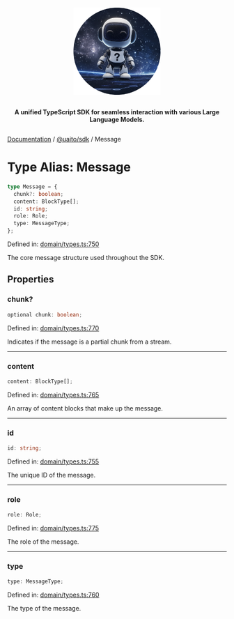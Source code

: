 <div style="display:flex; flex-direction:column; align-items:center;">
<p align="center">
  <img src="../UAITO.png" alt="UAITO Logo" width="200"/>
</p>

<p align="center">
  <strong>A unified TypeScript SDK for seamless interaction with various Large Language Models.</strong>
</p>
</div>

[Documentation](README.md) / [@uaito/sdk](@uaito.sdk.md) / Message

# Type Alias: Message

```ts
type Message = {
  chunk?: boolean;
  content: BlockType[];
  id: string;
  role: Role;
  type: MessageType;
};
```

Defined in: [domain/types.ts:750](https://github.com/elribonazo/uaito/blob/6736807a773945f2caff6007dc512a530687f9da/packages/sdk/src/domain/types.ts#L750)

The core message structure used throughout the SDK.

## Properties

### chunk?

```ts
optional chunk: boolean;
```

Defined in: [domain/types.ts:770](https://github.com/elribonazo/uaito/blob/6736807a773945f2caff6007dc512a530687f9da/packages/sdk/src/domain/types.ts#L770)

Indicates if the message is a partial chunk from a stream.

***

### content

```ts
content: BlockType[];
```

Defined in: [domain/types.ts:765](https://github.com/elribonazo/uaito/blob/6736807a773945f2caff6007dc512a530687f9da/packages/sdk/src/domain/types.ts#L765)

An array of content blocks that make up the message.

***

### id

```ts
id: string;
```

Defined in: [domain/types.ts:755](https://github.com/elribonazo/uaito/blob/6736807a773945f2caff6007dc512a530687f9da/packages/sdk/src/domain/types.ts#L755)

The unique ID of the message.

***

### role

```ts
role: Role;
```

Defined in: [domain/types.ts:775](https://github.com/elribonazo/uaito/blob/6736807a773945f2caff6007dc512a530687f9da/packages/sdk/src/domain/types.ts#L775)

The role of the message.

***

### type

```ts
type: MessageType;
```

Defined in: [domain/types.ts:760](https://github.com/elribonazo/uaito/blob/6736807a773945f2caff6007dc512a530687f9da/packages/sdk/src/domain/types.ts#L760)

The type of the message.
